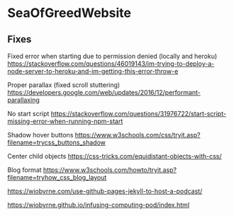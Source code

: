 # SeaOfGreedWebsite


## Fixes

Fixed error when starting due to permission denied (locally and heroku) https://stackoverflow.com/questions/46019143/im-trying-to-deploy-a-node-server-to-heroku-and-im-getting-this-error-throw-e

Proper parallax (fixed scroll stuttering) https://developers.google.com/web/updates/2016/12/performant-parallaxing

No start script https://stackoverflow.com/questions/31976722/start-script-missing-error-when-running-npm-start

Shadow hover buttons https://www.w3schools.com/css/tryit.asp?filename=trycss_buttons_shadow

Center child objects https://css-tricks.com/equidistant-objects-with-css/

Blog format https://www.w3schools.com/howto/tryit.asp?filename=tryhow_css_blog_layout

https://wiobyrne.com/use-github-pages-jekyll-to-host-a-podcast/

https://wiobyrne.github.io/infusing-computing-pod/index.html

